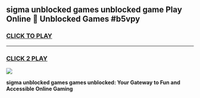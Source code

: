 
## sigma unblocked games unblocked game Play Online 👋 Unblocked Games #b5vpy
<h3>
<a href="https://premium.freeplayer.one?title=sigma_unblocked_games&ref=21F">CLICK TO PLAY</a></h3>
<hr>

<h3>
<a href="https://premium.freeplayer.one?title=sigma_unblocked_games&ref=21F">CLICK 2 PLAY</a>
  
</h3>

<a href="https://premium.freeplayer.one?title=sigma_unblocked_games&ref=21F/"><img src="https://clearcache.store/games.png"></a>


**sigma unblocked games games unblocked: Your Gateway to Fun and Accessible Online Gaming**
